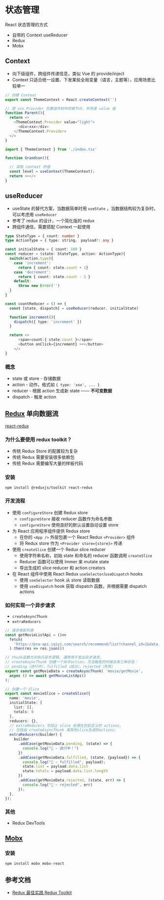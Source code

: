 # 状态管理

React 状态管理的方式
- 自带的 Context useReducer
- Redux
- Mobx

## Context
- 向下级组件，跨组件传递信息，类似 Vue 的 provide/inject
- Context 只适合统一设置、下发某些全局变量（语言，主题等），应用场景比较单一
```ts  index.tsx
// 创建 Context
export const ThemeContext = React.createContext('')

// 用 xxx.Provider 包裹组件树中的根节点，并传递 value 值
function Parent(){
  return <>
    <ThemeContext.Provider value="light">
      <div>xxx</div>
    </ThemeContext.Provider>
  </>
}
```
```ts
import { ThemeContext } from './index.tsx'

function Grandson(){

  // 读取 context 的值
  const level = useContext(ThemeContext);
  return <></>
}
```

## useReducer
- useState 的替代方案，当数据简单时用 `useState` ，当数据结构较为复杂时，可以考虑用 `useReducer`
- 参考了 redux 的设计，一个简化版的 redux
- 跨组件通信，需要搭配 Context 一起使用
```ts
type StateType = { count: number }
type ActionType = { type: string， payload?: any }

const initialState = { count: 100 }
const reducer = (state: StateType, action: ActionType){
  switch(action.type){
    case 'increment':
      return { count: state.count + 1}
    case 'decrement':
      return { count: state.count - 1 }
    default: 
      throw new Error('')
  }
}

const countReducer = () => {
  const [state, dispatch] = useReducer(reducer, initialState)

  function increment(){
    dispatch({ type: 'increment' })
  }

  return <>
      <span>count:{ state.count }</span>
      <button onClick={increment} >+</button>
    </>
}
```

### 概念
- state 或 store - 存储数据
- action - 动作，格式如 `{ type: 'xxx', ... }`
- reducer - 根据 action 生成新 state —— **不可变数据**
- dispatch - 触发 action

## [Redux](https://www.reduxjs.cn/) 单向数据流
[react-redux](https://cn.react-redux.js.org/)

### 为什么要使用 redux toolkit？
- 传统 Redux Store 的配置较为复杂
- 传统 Redux 需要安装很多依赖包
- 传统 Redux 需要编写大量的样板代码

### 安装
```
npm install @reduxjs/toolkit react-redux
```

### 开发流程
- 使用 `configureStore` 创建 Redux store
  - `configureStore` 接收 reducer 函数作为命名参数
  - `configureStore` 使用良好的默认设置自动设置 store
- 为 React 应用程序组件提供 Redux store
  - 在你的 `<App />` 外层包裹一个 React Redux `<Provider>` 组件
  - 将 Redux store 作为 `<Provider store={store}>` 传递
- 使用 `createSlice` 创建一个 Redux slice reducer
  - 使用字符串名称，初始 state 和命名的 reducer 函数调用 `createSlice`
  - Reducer 函数可以使用 Immer 来 mutate state
  - 导出生成的 slice reducer 和 action creators
- 在 React 组件中使用 React Redux `useSelector`/`useDispatch` hooks
  - 使用 `useSelector` hook 从 store 读取数据
  - 使用 `useDispatch` hook 获取 dispatch 函数，并根据需要 dispatch actions

### 如何实现一个异步请求
- `createAsyncThunk`
- `extraReducers`
```ts
// 请求电影列表
const getMovieListApi = ()=> 
  fetch(
    'https://pcw-api.iqiyi.com/search/recommend/list?channel_id=1&data_type=1&mode=24&page_id=1&ret_num=48'
  ).then(res => res.json())

// thunk函数允许执行异步逻辑, 通常用于发出异步请求。
// createAsyncThunk 创建一个异步action，方法触发的时候会有三种状态：
// pending（进行中）、fulfilled（成功）、rejected（失败）
export const getMovieData = createAsyncThunk( 'movie/getMovie', 
  async () => await getMovieListApi()
);

// 创建一个 Slice 
export const movieSlice = createSlice({
  name: 'movie',
  initialState: [
    list: [],
    totals: 0
  ],
  reducers: {},
  // extraReducers 字段让 slice 处理在别处定义的 actions， 
  // 包括由 createAsyncThunk 或其他slice生成的actions。
  extraReducers(builder) {
    builder
      .addCase(getMovieData.pending, (state) => {
        console.log("🚀 ~ 进行中！")
      })
      .addCase(getMovieData.fulfilled, (state, {payload}) => {
        console.log("🚀 ~ fulfilled", payload);
        state.list = payload.data.list
        state.totals = payload.data.list.length
      })
      .addCase(getMovieData.rejected, (state, err) => {
        console.log("🚀 ~ rejected", err)
      });
  },
});
```

### 其他
- Redux DevTools 

## [Mobx](https://www.mobxjs.com/)

### 安装
```
npm install mobx mobx-react
```

## 参考文档
- [Redux 最佳实践 Redux Toolkit](https://juejin.cn/post/7101688098781659172)